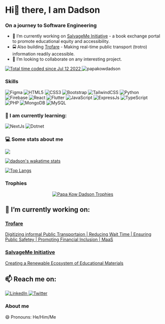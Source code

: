 # Hi👋 there, I am Dadson
### On a journey to Software Engineering
<ul>
  <li>
    🔭 I’m currently working on <a href="https://salvage-me.vercel.app/">SalvageMe Initiative</a> - a book exchange portal to promote educational equity and accessibility.
  </li>
  <li>
    🚍 Also building <a href="https://play.google.com/store/apps/details?id=com.aimscommunity.trofare&hl=en_US">Trofare</a> - Making real-time public transport (trotro) information readily accessible.
  </li>
  <li>
    👯 I’m looking to collaborate on any interesting project.
  </li>
</ul>
<p>
  <a href="https://wakatime.com/@f2284d1e-efa6-4e55-b341-58ef51685895">
    <img src="https://wakatime.com/badge/user/f2284d1e-efa6-4e55-b341-58ef51685895.svg" alt="Total time coded since Jul 12 2022" />
  </a>
  <a>
    <img src="https://komarev.com/ghpvc/?username=papakowdadson&label=Profile%20views&color=0e75b6&style=flat" alt="papakowdadson" />
  </a>
</p>

### Skills
<p>
<!--
<img  alt="Adobe Photoshop" src="https://img.shields.io/badge/adobe%20photoshop-%2331A8FF.svg?style=for-the-badge&logo=adobe%20photoshop&logoColor=white"/>
-->
<img  alt="Figma" src="https://img.shields.io/badge/figma-%23F24E1E.svg?style=for-the-badge&logo=figma&logoColor=white"/>

<img  alt="HTML5" src="https://img.shields.io/badge/html5-%23E34F26.svg?style=for-the-badge&logo=html5&logoColor=white"/>

<img  alt="CSS3" src="https://img.shields.io/badge/css3-%231572B6.svg?style=for-the-badge&logo=css3&logoColor=white"/>

<img  alt="Bootstrap" src="https://img.shields.io/badge/bootstrap-%23563D7C.svg?style=for-the-badge&logo=bootstrap&logoColor=white"/>

<img  alt="TailwindCSS" src="https://img.shields.io/badge/tailwindcss-%23563D7C.svg?style=for-the-badge&logo=tailwindcss&logoColor=white"/>

<img  alt="Python" src="https://img.shields.io/badge/python-3670A0?style=for-the-badge&logo=python&logoColor=ffdd54"/>

<img  alt="Firebase" src="https://img.shields.io/badge/firebase-%23039BE5.svg?style=for-the-badge&logo=firebase"/>
  
<img  alt="React" src="https://img.shields.io/badge/react-%2320232a.svg?style=for-the-badge&logo=react&logoColor=%2361DAFB"/>

<img  alt="Flutter" src="https://img.shields.io/badge/flutter-%23563D7C.svg?style=for-the-badge&logo=flutter&logoColor=white"/>

<img alt="JavaScript" src="https://img.shields.io/badge/javascript-%23323330.svg?style=for-the-badge&logo=javascript&logoColor=%23F7DF1E"/>
<img  alt="ExpressJs" src="https://img.shields.io/badge/expressjs-%2320232a.svg?style=for-the-badge&logo=express&logoColor=%2361DAFB"/>
<img  alt="TypeScript" src="https://img.shields.io/badge/TypeScript-%2320232a.svg?style=for-the-badge&logo=TypeScript&logoColor=%2361DAFB"/>
<img  alt="PHP" src="https://img.shields.io/badge/PHP-%2320232a.svg?style=for-the-badge&logo=PHP&logoColor=%2361DAFB"/>
<img  alt="MongoDB" src="https://img.shields.io/badge/MongoDB-%2320232a.svg?style=for-the-badge&logo=MongoDB&logoColor=%2361DAFB"/>
<img  alt="MySQL" src="https://img.shields.io/badge/mysql-%2300f.svg?style=for-the-badge&logo=mysql&logoColor=white"/>
  
</p>


### 🌱 I am currently learning: 
<p>
<img  alt="NextJs" src="https://img.shields.io/badge/NextJS-%2320232a.svg?style=for-the-badge&logo=next&logoColor=%2361DAFB"/>
<img  alt="Dotnet" src="https://img.shields.io/badge/Dotnet-%2320232a.svg?style=for-the-badge&logo=dotnet&logoColor=%2361DAFB"/>
</p>

### 💻 Some stats about me
<p>
<img   src="https://github-readme-stats-sigma-five.vercel.app/api?username=papakowdadson&show_icons=true&theme=radical"/>
<!-- <img src="https://github-readme-stats.vercel.app/api/top-langs/?username=pee47kay&layout=compact"/> -->
</p>
<p>
  
  [![dadson's wakatime stats](https://github-readme-stats.vercel.app/api/wakatime?username=papakowdadson&count_private=true&theme=cobalt&langs_count=10)](https://github.com/papakowdadson)

  [![Top Langs](https://github-readme-stats-sigma-five.vercel.app/api/top-langs/?username=papakowdadson&lang_count=10&theme=cobalt)](https://github.com/papakowdadson)

</p>

### Trophies
<p align="center"><a href="https://github.com/ryo-ma/github-profile-trophy"><img src="https://github-profile-trophy.vercel.app/?username=papakowdadson&theme=onedark" alt="Papa Kow Dadson Trophies" /></a> </p>


## 🔭 I’m currently working on:
<a href="https://play.google.com/store/apps/details?id=com.aimscommunity.trofare&hl=en_US">
  <h3>Trofare</h3>
  <p>Digitizing informal Public Transportaion | Reducing Wait Time | Ensuring Public Safetey | Promoting Financial Inclusion | MaaS </p>
</a>

<a href="https://salvage-me.vercel.app/">
  <h3>SalvageMe Initiative</h3>
  <p> Creating a Renewable Ecosystem of Educational Materials </p>
</a>



## 📫 Reach me on:
<a href="https://www.linkedin.com/in/papa-kow-dadson-57b80b182">
  <img alt=LinkedIn src="https://img.shields.io/badge/linkedin-%230077B5.svg?style=for-the-badge&logo=linkedin&logoColor=white"/>
</a>
<a href="https://twitter.com/papadadson56">
  <img alt=Twitter src="https://img.shields.io/badge/Twitter-%231DA1F2.svg?style=for-the-badge&logo=Twitter&logoColor=white"/>
</a>


### About me
😄 Pronouns: He/Him/Me

<!--
**pee47kay/pee47kay** is a ✨ _special_ ✨ repository because its `README.md` (this file) appears on your GitHub profile.

Here are some ideas to get you started:

- 🔭 I’m currently working on ...
- 🌱 I’m currently learning ...
- 👯 I’m looking to collaborate on ...
- 🤔 I’m looking for help with ...
- 💬 Ask me about ...
- 📫 How to reach me: ...
- 😄 Pronouns: ...
- ⚡ Fun fact: ...
-->
